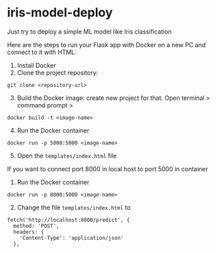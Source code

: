 # iris-model-deploy
Just try to deploy a simple ML model like Iris classification

Here are the steps to run your Flask app with Docker on a new PC and connect to it with HTML:

1. Install Docker
2. Clone the project repository: 
```
git clone <repository-url>
```
3. Build the Docker image: create new project for that. Open terminal > command prompt > 
```
docker build -t <image-name>
```
4. Run the Docker container 
```
docker run -p 5000:5000 <image-name>
```
5. Open the `templates/index.html` file

If you want to connect port 8000 in local host to port 5000 in container 

1. Run the Docker container 
```
docker run -p 8000:5000 <image-name>
```
2. Change the file `templates/index.html` to 
```
fetch('http://localhost:8000/predict', {
  method: 'POST',
  headers: {
    'Content-Type': 'application/json'
  },
```
